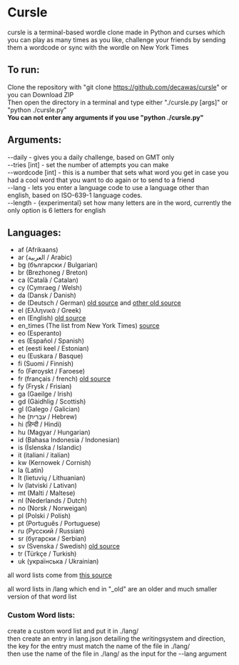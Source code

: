 # Cursle

cursle is a terminal-based wordle clone made in Python and curses which you can play as many times as you like, challenge your friends by sending them a wordcode or sync with the wordle on New York Times

## To run:

Clone the repository with "git clone https://github.com/decawas/cursle" or you can Download ZIP<br />
Then open the directory in a terminal and type either "./cursle.py [args]" or "python ./cursle.py"<br />
__You can not enter any arguments if you use "python ./cursle.py"__

## Arguments:

--daily - gives you a daily challenge, based on GMT only<br />
--tries [int] - set the number of attempts you can make<br />
--wordcode [int] - this is a number that sets what word you get in case you had a cool word that you want to do again or to send to a friend<br />
--lang - lets you enter a language code to use a language other than english, based on ISO-639-1 language codes.<br />
--length - {experimental} set how many letters are in the word, currently the only option is 6 letters for english

## Languages:

- af (Afrikaans)
- ar (العربية / Arabic)
- bg (български / Bulgarian)
- br (Brezhoneg / Breton)
- ca (Català / Catalan)
- cy (Cymraeg / Welsh)
- da (Dansk / Danish)
- de (Deutsch / German) [old source](https://woertchen.sofacoach.de/) and [other old source](https://sourceforge.net/projects/germandict/)
- el (Ελληνικά / Greek)
- en (English) [old source](https://github.com/dwyl/english-words)
- en_times (The list from New York Times) [source](https://www.nytimes.com/games/wordle/index.html)
- eo (Esperanto)
- es (Español / Spanish)
- et (eesti keel / Estonian)
- eu (Euskara / Basque)
- fi (Suomi / Finnish)
- fo (Føroyskt / Faroese)
- fr (français / french) [old source](https://github.com/hbenbel/French-Dictionary)
- fy (Frysk / Frisian)
- ga (Gaeilge / Irish)
- gd (Gàidhlig / Scottish)
- gl (Galego / Galician)
- he (עִבְרִית / Hebrew)
- hi (हिन्दी / Hindi)
- hu (Magyar / Hungarian)
- id (Bahasa Indonesia / Indonesian)
- is (Íslenska / Islandic)
- it (italiani / italian)
- kw (Kernowek / Cornish)
- la (Latin)
- lt (lietuvių / Lithuanian)
- lv (latviski / Lativan)
- mt (Malti / Maltese)
- nl (Nederlands / Dutch)
- no (Norsk / Norweigan)
- pl (Polski / Polish)
- pt (Português / Portuguese)
- ru (Русский / Russian)
- sr (бугарски / Serbian)
- sv (Svenska / Swedish) [old source](https://github.com/martinlindhe/wordlist_swedish)
- tr (Türkçe / Turkish)
- uk (українська / Ukrainian)

all word lists come from [this source](https://fasttext.cc/docs/en/crawl-vectors.html)

all word lists in /lang which end in "_old" are an older and much smaller version of that word list

### Custom Word lists:
    
create a custom word list and put it in ./lang/<br />
then create an entry in lang.json detailing the writingsystem and direction, the key for the entry must match the name of the file in ./lang/ <br/>
then use the name of the file in ./lang/ as the input for the --lang argument